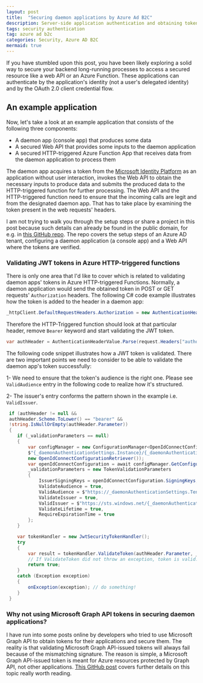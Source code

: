 ```yaml
---
layout: post
title:  "Securing daemon applications by Azure Ad B2C"
description: Server-side application authentication and obtaining tokens for Azure AD B2C tenants without a UI
tags: security authentication
tag: azure ad b2c
categories: Security, Azure AD B2C
mermaid: true
---
```

If you have stumbled upon this post, you have been likely exploring a solid way to secure your backend long-running processes to access a secured resource like a web API or an Azure Function. These applications can authenticate by the application's identity (not a user's delegated identity) and by the OAuth 2.0 client credential flow. 

## An example application

Now, let's take a look at an example application that consists of the following three components:

* A daemon app (console app) that produces some data
* A secured Web API that provides some inputs to the daemon application
* A secured HTTP-triggered Azure Function App that receives data from the daemon application to process them

The daemon app acquires a token from the [Microsoft Identity Platform](https://docs.microsoft.com/en-us/azure/active-directory/develop/v2-overview) as an application without user interaction, invokes the Web API to obtain the necessary inputs to produce data and submits the produced data to the HTTP-triggered function for further processing. The Web API and the HTTP-triggered function need to ensure that the incoming calls are legit and from the designated daemon app. That has to take place by examining the token present in the web requests' headers.

I am not trying to walk you through the setup steps or share a project in this post because such details can already be found in the public domain, for e.g. in [this GitHub repo](https://github.com/Azure-Samples/active-directory-dotnetcore-daemon-v2). The repo covers the setup steps of an Azure AD tenant, configuring a daemon application (a console app) and a Web API where the tokens are verified.

### Validating JWT tokens in Azure HTTP-triggered functions

There is only one area that I'd like to cover which is related to validating daemon apps' tokens in Azure HTTP-triggered Functions. Normally, a daemon application would send the obtained token in POST or GET requests' `Authorization` headers. The following C# code example illustrates how the token is added to the header in a daemon app:

```csharp
_httpClient.DefaultRequestHeaders.Authorization = new AuthenticationHeaderValue("Bearer", authToken);
```

Therefore the HTTP-Triggered function should look at that particular header, remove `Bearer` keyword and start validating the JWT token.

```csharp
var authHeader = AuthenticationHeaderValue.Parse(request.Headers["authorization"]);
```

The following code snippet illustrates how a JWT token is validated. There are two important points we need to consider to be able to validate the daemon app's token successfully: 

1- We need to ensure that the token's audience is the right one. Please see `ValidAudience` entry in the following code to realize how it's structured.

2- The issuer's entry conforms the pattern shown in the example i.e. `ValidIssuer`.

```csharp
 if (authHeader != null && 
 authHeader.Scheme.ToLower() == "bearer" &&
 !string.IsNullOrEmpty(authHeader.Parameter))
 {
    if (_validationParameters == null)
    { 
        var configManager = new ConfigurationManager<OpenIdConnectConfiguration>(
        $"{_daemonAuthenticationSettings.Instance}/{_daemonAuthenticationSettings.TenantId}/v2.0/.well-known/openid-configuration",
        new OpenIdConnectConfigurationRetriever());
        var openIdConnectConfiguration = await configManager.GetConfigurationAsync();
        _validationParameters = new TokenValidationParameters
        {
            IssuerSigningKeys = openIdConnectConfiguration.SigningKeys,
            ValidateAudience = true,
            ValidAudience = $"https://_daemonAuthenticationSettings.TenantName.onmicrosoft.com/{_daemonAuthenticationSettings.ClientId}",
            ValidateIssuer = true,
            ValidIssuer = $"https://sts.windows.net/{_daemonAuthenticationSettings.TenantId}/",
            ValidateLifetime = true,
            RequireExpirationTime = true
        };
    }

    var tokenHandler = new JwtSecurityTokenHandler();
    try
    {
        var result = tokenHandler.ValidateToken(authHeader.Parameter, _validationParameters, out var jwtToken);
        // If ValidateToken did not throw an exception, token is valid.
        return true;
    }
    catch (Exception exception)
    {
        onException(exception); // do something!
    }
 } 
```

### Why not using Microsoft Graph API tokens in securing daemon applications?

I have run into some posts online by developers who tried to use Microsoft Graph API to obtain tokens for their applications and secure them. The reality is that validating Microsoft Graph API-issued tokens will always fail because of the mismatching signature. The reason is simple, a Microsoft Graph API-issued token is meant for Azure resources protected by Graph API, not other applications. [This GitHub post](https://github.com/AzureAD/azure-activedirectory-identitymodel-extensions-for-dotnet/issues/609#issuecomment-524434987) covers further details on this topic really worth reading.